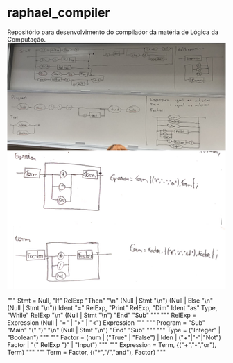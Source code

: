 # raphael_compiler
Repositório para desenvolvimento do compilador da matéria de Lógica da Computação.
![Diagrama Sintatico, parte 1](DS1.png)
![Diagrama Sintatico, parte 2](DS2.png)

"""
Stmt =  Null, 
        "If" RelExp "Then" "\n" (Null | Stmt "\n") (Null | Else "\n" (Null | Stmt "\n"))
        Ident "=" RelExp,
        "Print" RelExp,
        "Dim" Ident "as" Type,
        "While" RelExp "\n" (Null | Stmt "\n") "End" "Sub"
"""
"""
RelExp = Expression (Null | "=" | ">" | "<") Expression 
"""
"""
Program = "Sub" "Main" "(" ")" "\n" (Null | Stmt "\n") "End" "Sub"
"""
"""
Type = ("Integer" | "Boolean")
"""
"""
Factor = (num | ("True" | "False") | Iden | ("+"|"-"|"Not") Factor | "(" RelExp ")" | "Input")
"""
"""
Expression = Term, {("+","-","or"), Term}
"""
"""
Term = Factor, {("*","/","and"), Factor}
"""